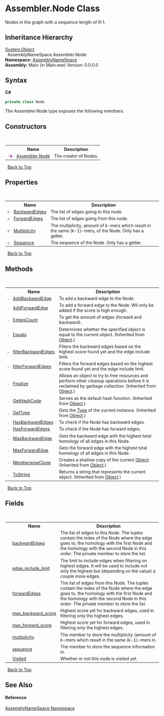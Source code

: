 # Assembler.Node Class
 

Nodes in the graph with a sequence length of K-1.


## Inheritance Hierarchy
<a href="http://msdn2.microsoft.com/en-us/library/e5kfa45b" target="_blank">System.Object</a><br />&nbsp;&nbsp;AssemblyNameSpace.Assembler.Node<br />
**Namespace:**&nbsp;<a href="6bcc80ef-5cfd-db5f-1eb2-7297d1c16397">AssemblyNameSpace</a><br />**Assembly:**&nbsp;Main (in Main.exe) Version: 0.0.0.0

## Syntax

**C#**<br />
``` C#
private class Node
```

The Assembler.Node type exposes the following members.


## Constructors
&nbsp;<table><tr><th></th><th>Name</th><th>Description</th></tr><tr><td>![Public method](media/pubmethod.gif "Public method")</td><td><a href="d75c3f9e-e02a-4ba6-d547-c89b82129022">Assembler.Node</a></td><td>
The creator of Nodes.</td></tr></table>&nbsp;
<a href="#assembler.node-class">Back to Top</a>

## Properties
&nbsp;<table><tr><th></th><th>Name</th><th>Description</th></tr><tr><td>![Public property](media/pubproperty.gif "Public property")</td><td><a href="140922c6-df15-b315-b345-f324ae2c1bc6">BackwardEdges</a></td><td>
The list of edges going to this node.</td></tr><tr><td>![Public property](media/pubproperty.gif "Public property")</td><td><a href="bc2c965c-ba17-588c-6969-62bf8664d02e">ForwardEdges</a></td><td>
The list of edges going from this node.</td></tr><tr><td>![Public property](media/pubproperty.gif "Public property")</td><td><a href="2328c468-ef67-6bbc-8b63-7945a404df8c">Multiplicity</a></td><td>
The multiplicity, amount of k-mers which result in the same (k-1)-mers, of the Node. Only has a getter.</td></tr><tr><td>![Public property](media/pubproperty.gif "Public property")</td><td><a href="f5d9cc27-029d-a72a-84bd-e8b23248e203">Sequence</a></td><td>
The sequence of the Node. Only has a getter.</td></tr></table>&nbsp;
<a href="#assembler.node-class">Back to Top</a>

## Methods
&nbsp;<table><tr><th></th><th>Name</th><th>Description</th></tr><tr><td>![Public method](media/pubmethod.gif "Public method")</td><td><a href="ea18ecc0-7d6b-f2e2-dd7d-b91912331e16">AddBackwardEdge</a></td><td>
To add a backward edge to the Node.</td></tr><tr><td>![Public method](media/pubmethod.gif "Public method")</td><td><a href="7c6d23a8-9d2f-7438-8d0e-5b5f7a4e59aa">AddForwardEdge</a></td><td>
To add a forward edge to the Node. Wil only be added if the score is high enough.</td></tr><tr><td>![Public method](media/pubmethod.gif "Public method")</td><td><a href="fd8e445d-7b22-ac9b-d360-3b0ae4f09b94">EdgesCount</a></td><td>
To get the amount of edges (forward and backward).</td></tr><tr><td>![Public method](media/pubmethod.gif "Public method")</td><td><a href="http://msdn2.microsoft.com/en-us/library/bsc2ak47" target="_blank">Equals</a></td><td>
Determines whether the specified object is equal to the current object.
 (Inherited from <a href="http://msdn2.microsoft.com/en-us/library/e5kfa45b" target="_blank">Object</a>.)</td></tr><tr><td>![Private method](media/privmethod.gif "Private method")</td><td><a href="7456f3fd-cf30-8a7b-6104-f1968acd612d">filterBackwardEdges</a></td><td>
Filters the backward edges based on the highest score found yet and the edge include limit.</td></tr><tr><td>![Private method](media/privmethod.gif "Private method")</td><td><a href="7449186d-5acc-4f2e-484c-774ee3dae7e9">filterForwardEdges</a></td><td>
Filters the forward edges based on the highest score found yet and the edge include limit.</td></tr><tr><td>![Protected method](media/protmethod.gif "Protected method")</td><td><a href="http://msdn2.microsoft.com/en-us/library/4k87zsw7" target="_blank">Finalize</a></td><td>
Allows an object to try to free resources and perform other cleanup operations before it is reclaimed by garbage collection.
 (Inherited from <a href="http://msdn2.microsoft.com/en-us/library/e5kfa45b" target="_blank">Object</a>.)</td></tr><tr><td>![Public method](media/pubmethod.gif "Public method")</td><td><a href="http://msdn2.microsoft.com/en-us/library/zdee4b3y" target="_blank">GetHashCode</a></td><td>
Serves as the default hash function.
 (Inherited from <a href="http://msdn2.microsoft.com/en-us/library/e5kfa45b" target="_blank">Object</a>.)</td></tr><tr><td>![Public method](media/pubmethod.gif "Public method")</td><td><a href="http://msdn2.microsoft.com/en-us/library/dfwy45w9" target="_blank">GetType</a></td><td>
Gets the <a href="http://msdn2.microsoft.com/en-us/library/42892f65" target="_blank">Type</a> of the current instance.
 (Inherited from <a href="http://msdn2.microsoft.com/en-us/library/e5kfa45b" target="_blank">Object</a>.)</td></tr><tr><td>![Public method](media/pubmethod.gif "Public method")</td><td><a href="c8d834f4-dddf-b218-096d-06bb1cf3daa7">HasBackwardEdges</a></td><td>
To check if the Node has backward edges.</td></tr><tr><td>![Public method](media/pubmethod.gif "Public method")</td><td><a href="cde7d693-bcd3-16e0-20b4-5bd33c863101">HasForwardEdges</a></td><td>
To check if the Node has forward edges.</td></tr><tr><td>![Public method](media/pubmethod.gif "Public method")</td><td><a href="7de8c54b-df2c-59b8-5476-3514d79c73f7">MaxBackwardEdge</a></td><td>
Gets the backward edge with the highest total homology of all edges in this Node.</td></tr><tr><td>![Public method](media/pubmethod.gif "Public method")</td><td><a href="ed001f0f-f193-eec0-997a-74914916cc65">MaxForwardEdge</a></td><td>
Gets the forward edge with the highest total homology of all edges in this Node.</td></tr><tr><td>![Protected method](media/protmethod.gif "Protected method")</td><td><a href="http://msdn2.microsoft.com/en-us/library/57ctke0a" target="_blank">MemberwiseClone</a></td><td>
Creates a shallow copy of the current <a href="http://msdn2.microsoft.com/en-us/library/e5kfa45b" target="_blank">Object</a>.
 (Inherited from <a href="http://msdn2.microsoft.com/en-us/library/e5kfa45b" target="_blank">Object</a>.)</td></tr><tr><td>![Public method](media/pubmethod.gif "Public method")</td><td><a href="http://msdn2.microsoft.com/en-us/library/7bxwbwt2" target="_blank">ToString</a></td><td>
Returns a string that represents the current object.
 (Inherited from <a href="http://msdn2.microsoft.com/en-us/library/e5kfa45b" target="_blank">Object</a>.)</td></tr></table>&nbsp;
<a href="#assembler.node-class">Back to Top</a>

## Fields
&nbsp;<table><tr><th></th><th>Name</th><th>Description</th></tr><tr><td>![Private field](media/privfield.gif "Private field")</td><td><a href="a1a3ca2d-ff16-958e-4591-2e2b57dfaec8">backwardEdges</a></td><td>
The list of edges to this Node. The tuples contain the index of the Node where the edge goes to, the homology with the first Node and the homology with the second Node in this order. The private member to store the list.</td></tr><tr><td>![Private field](media/privfield.gif "Private field")</td><td><a href="50068f3b-4a13-0cdc-50ea-4e853ee66f49">edge_include_limit</a></td><td>
The limit to include edges when filtering on highest edges. It will be used to include not only the highest but (depending on the value) a couple more edges.</td></tr><tr><td>![Private field](media/privfield.gif "Private field")</td><td><a href="5fa4f8b7-a076-89d4-deff-ada2c580e3ab">forwardEdges</a></td><td>
The list of edges from this Node. The tuples contain the index of the Node where the edge goes to, the homology with the first Node and the homology with the second Node in this order. The private member to store the list.</td></tr><tr><td>![Private field](media/privfield.gif "Private field")</td><td><a href="206c332d-c968-8277-efb9-2b62c40de2ea">max_backward_score</a></td><td>
Highest score yet for backward edges, used in filtering only the highest edges.</td></tr><tr><td>![Private field](media/privfield.gif "Private field")</td><td><a href="804e821c-1f7d-7803-9bf5-9ebb79d5b3ee">max_forward_score</a></td><td>
Highest score yet for forward edges, used in filtering only the highest edges.</td></tr><tr><td>![Private field](media/privfield.gif "Private field")</td><td><a href="3f440a6c-c73a-8389-4d31-b0e6e582971f">multiplicity</a></td><td>
The member to store the multiplicity (amount of k-mers which result in the same (k-1)-mers in.</td></tr><tr><td>![Private field](media/privfield.gif "Private field")</td><td><a href="5f43b71e-dbeb-a1e8-3041-3c16946a2ab8">sequence</a></td><td>
The member to store the sequence information in.</td></tr><tr><td>![Public field](media/pubfield.gif "Public field")</td><td><a href="61d495b2-a97b-457d-7391-bf2dbfe345d4">Visited</a></td><td>
Whether or not this node is visited yet.</td></tr></table>&nbsp;
<a href="#assembler.node-class">Back to Top</a>

## See Also


#### Reference
<a href="6bcc80ef-5cfd-db5f-1eb2-7297d1c16397">AssemblyNameSpace Namespace</a><br />